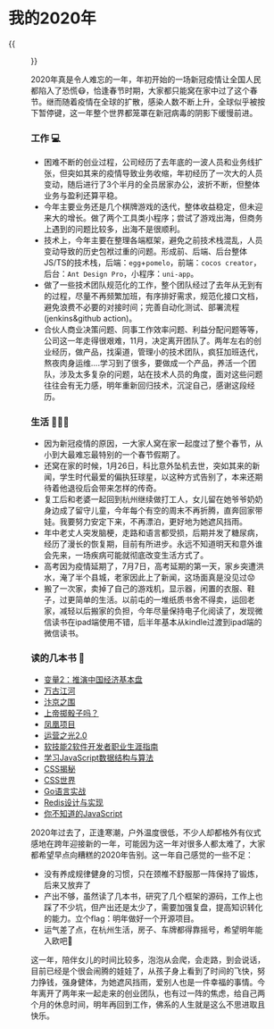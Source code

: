 # 我的2020年


<!--more-->

{{<figure src="https://jiangbao-1258001083.cos.ap-shanghai.myqcloud.com/mg20201231.jpeg" title="新发芽的薄荷">}}

2020年真是令人难忘的一年，年初开始的一场新冠疫情让全国人民都陷入了恐慌:mask:，恰逢春节时期，大家都只能窝在家中过了这个春节。继而随着疫情在全球的扩散，感染人数不断上升，全球似乎被按下暂停键，这一年整个世界都笼罩在新冠病毒的阴影下缓慢前进。

### 工作 :computer:
* 困难不断的创业过程，公司经历了去年底的一波人员和业务线扩张，但突如其来的疫情导致业务收缩，年初经历了一次大的人员变动，随后进行了3个半月的全员居家办公，波折不断，但整体业务与盈利还算平稳。
* 今年主要业务还是几个棋牌游戏的迭代，整体收益稳定，但未迎来大的增长。做了两个工具类小程序；尝试了游戏出海，但商务上遇到的问题比较多，出海不是很顺利。
* 技术上，今年主要在整理各端框架，避免之前技术栈混乱，人员变动导致的历史包袱过重的问题。形成前、后端、后台整体JS/TS的技术栈，后端：`egg`+`pomelo`，前端：`cocos creator`，后台：`Ant Design Pro`，小程序：`uni-app`。
* 做了一些技术团队规范化的工作，整个团队经过了去年从无到有的过程，尽量不再频繁加班，有序排好需求，规范化接口文档，避免浪费不必要的对接时间；完善自动化测试、部署流程(jenkins&github action)。
* 合伙人商业决策问题、同事工作效率问题、利益分配问题等等，公司这一年走得很艰难，11月，决定离开团队了。两年左右的创业经历，做产品，找渠道，管理小的技术团队，疯狂加班迭代，熬夜肉身运维....学习到了很多，要做成一个产品，养活一个团队，涉及太多复杂的问题，站在技术人员的角度，面对这些问题往往会有无力感，明年重新回归技术，沉淀自己，感谢这段经历。

### 生活 :family_man_woman_girl:
* 因为新冠疫情的原因，一大家人窝在家一起度过了整个春节，从小到大最难忘最特别的一个春节假期了。
* 还窝在家的时候，1月26日，科比意外坠机去世，突如其来的新闻，学生时代最爱的偏执狂球星，以这种方式告别了，本来还期待着他退役后会带来怎样的传奇。
* 复工后和老婆一起回到杭州继续做打工人，女儿留在她爷爷奶奶身边成了留守儿童，今年每个有空的周末不再折腾，直奔回家带娃。我要努力安定下来，不再漂泊，更好地为她遮风挡雨。
* 年中老丈人突发脑梗，走路和语言都受损，后期并发了糖尿病，经历了漫长的恢复期，目前有所进步。永远不知道明天和意外谁会先来，一场疾病可能就彻底改变生活方式了。
* 高考因为疫情延期了，7月7日，高考延期的第一天，家乡突遭洪水，淹了半个县城，老家因此上了新闻，这场面真是没见过:worried:
* 搬了一次家，卖掉了自己的游戏机，显示器，闲置的衣服、鞋子，过更简单的生活。以前屯的一堆纸质书舍不得卖，运回老家，减轻以后搬家的负担，今年尽量保持电子化阅读了，发现微信读书在ipad端使用不错，后半年基本从kindle过渡到ipad端的微信读书。

### 读的几本书 :book:
* [变量2：推演中国经济基本盘](https://book.douban.com/subject/34925941/)
* [万古江河](https://book.douban.com/subject/27591495/)
* [汴京之围](https://book.douban.com/subject/34433981/)
* [上帝掷骰子吗？](https://book.douban.com/subject/1467022/)
* [凤凰项目](https://book.douban.com/subject/26644070/)
* [运营之光2.0](https://book.douban.com/subject/27020287/)
* [软技能2软件开发者职业生涯指南](https://book.douban.com/subject/35043940/)
* [学习JavaScript数据结构与算法](https://book.douban.com/subject/33441631/)
* [CSS揭秘](https://book.douban.com/subject/26745943/)
* [CSS世界](https://book.douban.com/subject/27615777/)
* [Go语言实战](https://book.douban.com/subject/27015617/)
* [Redis设计与实现](https://book.douban.com/subject/25900156/)
* [你不知道的JavaScript](https://book.douban.com/subject/26351021/)

2020年过去了，正逢寒潮，户外温度很低，不少人却都格外有仪式感地在跨年迎接新的一年，可能因为这一年对很多人都太难了，大家都希望早点向糟糕的2020年告别。这一年自己感觉的一些不足：
* 没有养成规律健身的习惯，只在颈椎不舒服那一阵保持了锻炼，后来又放弃了
* 产出不够，虽然读了几本书，研究了几个框架的源码，工作上也踩了不少坑，但产出还是太少了，需要加强复盘，提高知识转化的能力。立个flag：明年做好一个开源项目。
* 运气差了点，在杭州生活，房子、车牌都得靠摇号，希望明年能入欧吧:pray:

这一年，陪伴女儿的时间比较多，泡泡从会爬，会走路，到会说话，目前已经是个很会闹腾的娃娃了，从孩子身上看到了时间的飞快，努力挣钱，强身健体，为她遮风挡雨，爱别人也是一件幸福的事情。今年离开了两年来一起走来的创业团队，也有过一阵的焦虑，给自己两个月的休息时间，明年再回到工作，佛系的人生就是这么不思进取且快乐。
